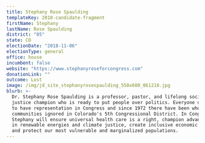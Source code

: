 ```yaml
---
title: Stephany Rose Spaulding
templateKey: 2018-candidate-fragment
firstName: Stephany
lastName: Rose Spaulding
district: "05"
state: CO
electionDate: "2018-11-06"
electionType: general
office: house
incumbent: false
website: "https://www.stephanyroseforcongress.com"
donationLink: ""
outcome: Lost
image: /img/jd_site_stephanyrosespaulding_550x600_061218.jpg
blurb: >-
  Dr. Stephany Rose Spaulding is a professor, pastor, and lifelong social
  justice champion who is ready to put people over politics. Everyone deserves
  to have representation in Congress and since 1972 there have been whole
  communities ignored in Colorado's 5th Congressional District. In Congress,
  Stephany will ensure universal health care is a right, champion advancements
  in renewable energies and climate justice, create inclusive economic policies,
  and protect our most vulnerable and marginalized populations.
---
```

